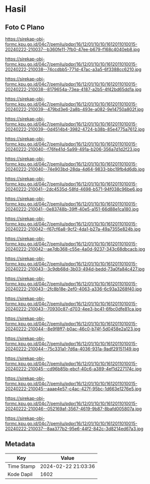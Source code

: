 # Hasil

## Foto C Plano

https://sirekap-obj-formc.kpu.go.id/04c7/pemilu/pdpr/16/12/01/10/10/1612011010015-20240222-210037--b360fe11-7fb0-47ee-b679-f168c4040eb8.jpg

https://sirekap-obj-formc.kpu.go.id/04c7/pemilu/pdpr/16/12/01/10/10/1612011010015-20240222-210038--74ccdbb5-771d-47ac-a3a5-6f3388cc6210.jpg

https://sirekap-obj-formc.kpu.go.id/04c7/pemilu/pdpr/16/12/01/10/10/1612011010015-20240222-210038--8179654a-73ea-4187-a2b5-4f42bd65dd1a.jpg

https://sirekap-obj-formc.kpu.go.id/04c7/pemilu/pdpr/16/12/01/10/10/1612011010015-20240222-210039--479bd3e6-2a8b-493e-a082-9e14750a802f.jpg

https://sirekap-obj-formc.kpu.go.id/04c7/pemilu/pdpr/16/12/01/10/10/1612011010015-20240222-210039--0d4514b4-3982-4724-b38b-85e4775a7612.jpg

https://sirekap-obj-formc.kpu.go.id/04c7/pemilu/pdpr/16/12/01/10/10/1612011010015-20240222-210040--f76fe41d-5a99-491a-b206-356a7d1d2f23.jpg

https://sirekap-obj-formc.kpu.go.id/04c7/pemilu/pdpr/16/12/01/10/10/1612011010015-20240222-210040--74e903bd-28da-4d64-9833-bbc19fb4d6db.jpg

https://sirekap-obj-formc.kpu.go.id/04c7/pemilu/pdpr/16/12/01/10/10/1612011010015-20240222-210041--2dc4535d-58fd-4698-b571-94f038c96be6.jpg

https://sirekap-obj-formc.kpu.go.id/04c7/pemilu/pdpr/16/12/01/10/10/1612011010015-20240222-210041--0e83748b-39ff-40e5-a151-66d88e1ca180.jpg

https://sirekap-obj-formc.kpu.go.id/04c7/pemilu/pdpr/16/12/01/10/10/1612011010015-20240222-210042--f67cf6a8-9cf2-4da1-b27a-49a7355e824b.jpg

https://sirekap-obj-formc.kpu.go.id/04c7/pemilu/pdpr/16/12/01/10/10/1612011010015-20240222-210042--ae7db368-c55e-4a0d-9237-343c68dbcacb.jpg

https://sirekap-obj-formc.kpu.go.id/04c7/pemilu/pdpr/16/12/01/10/10/1612011010015-20240222-210043--3c9db68d-3b03-494d-bedd-73a0fa84c427.jpg

https://sirekap-obj-formc.kpu.go.id/04c7/pemilu/pdpr/16/12/01/10/10/1612011010015-20240222-210043--2fc8b18e-2ef0-4063-a336-6c93a3268f40.jpg

https://sirekap-obj-formc.kpu.go.id/04c7/pemilu/pdpr/16/12/01/10/10/1612011010015-20240222-210043--70930c87-d703-4ee3-bc41-6fbc0dfe81ca.jpg

https://sirekap-obj-formc.kpu.go.id/04c7/pemilu/pdpr/16/12/01/10/10/1612011010015-20240222-210044--8e9f8ff7-b0ac-46c0-b74f-5d0458e2a123.jpg

https://sirekap-obj-formc.kpu.go.id/04c7/pemilu/pdpr/16/12/01/10/10/1612011010015-20240222-210044--75c331a1-7d6a-4036-931a-9adf29151149.jpg

https://sirekap-obj-formc.kpu.go.id/04c7/pemilu/pdpr/16/12/01/10/10/1612011010015-20240222-210045--cd96b85b-ebcf-40c6-a389-4ef1d227174c.jpg

https://sirekap-obj-formc.kpu.go.id/04c7/pemilu/pdpr/16/12/01/10/10/1612011010015-20240222-210045--aaae4e57-c4ac-427f-95bc-1d663e1276e5.jpg

https://sirekap-obj-formc.kpu.go.id/04c7/pemilu/pdpr/16/12/01/10/10/1612011010015-20240222-210046--052169af-3567-4619-9b87-8bafd005807a.jpg

https://sirekap-obj-formc.kpu.go.id/04c7/pemilu/pdpr/16/12/01/10/10/1612011010015-20240222-210037--8aa377b2-95e6-44f2-842c-3d8214ed67a3.jpg


## Metadata

| Key        | Value               |
| ---------- | ------------------- |
| Time Stamp | 2024-02-22 21:03:36 |
| Kode Dapil | 1602                |



